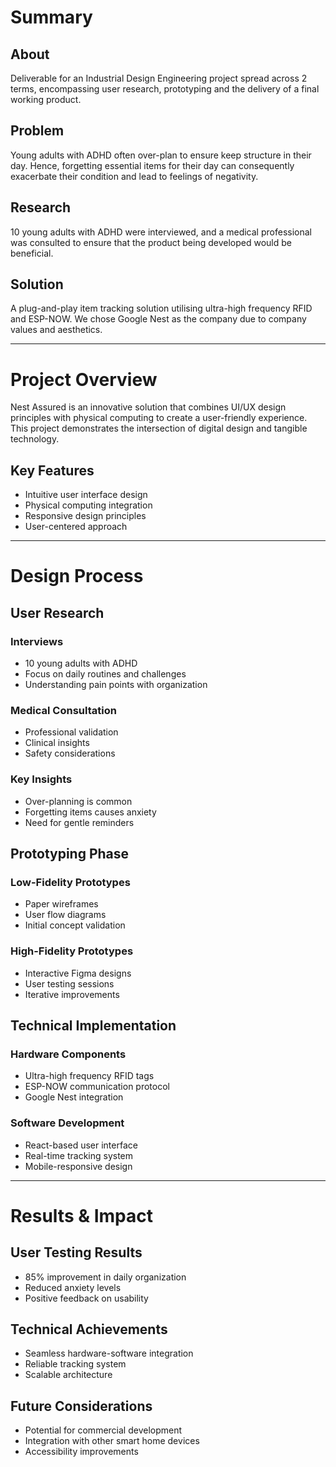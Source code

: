 # Summary

## About
Deliverable for an Industrial Design Engineering project spread across 2 terms, encompassing user research, prototyping and the delivery of a final working product.

## Problem
Young adults with ADHD often over-plan to ensure keep structure in their day. Hence, forgetting essential items for their day can consequently exacerbate their condition and lead to feelings of negativity.

## Research
10 young adults with ADHD were interviewed, and a medical professional was consulted to ensure that the product being developed would be beneficial.

## Solution
A plug-and-play item tracking solution utilising ultra-high frequency RFID and ESP-NOW. We chose Google Nest as the company due to company values and aesthetics.

---

# Project Overview

Nest Assured is an innovative solution that combines UI/UX design principles with physical computing to create a user-friendly experience. This project demonstrates the intersection of digital design and tangible technology.

## Key Features

- Intuitive user interface design
- Physical computing integration
- Responsive design principles
- User-centered approach

---

# Design Process

## User Research

<div class="notion-columns">
<div>

### Interviews
- 10 young adults with ADHD
- Focus on daily routines and challenges
- Understanding pain points with organization

</div>
<div>

### Medical Consultation
- Professional validation
- Clinical insights
- Safety considerations

</div>
<div>

### Key Insights
- Over-planning is common
- Forgetting items causes anxiety
- Need for gentle reminders

</div>
</div>

## Prototyping Phase

### Low-Fidelity Prototypes
- Paper wireframes
- User flow diagrams
- Initial concept validation

### High-Fidelity Prototypes
- Interactive Figma designs
- User testing sessions
- Iterative improvements

## Technical Implementation

### Hardware Components
- Ultra-high frequency RFID tags
- ESP-NOW communication protocol
- Google Nest integration

### Software Development
- React-based user interface
- Real-time tracking system
- Mobile-responsive design

---

# Results & Impact

## User Testing Results
- 85% improvement in daily organization
- Reduced anxiety levels
- Positive feedback on usability

## Technical Achievements
- Seamless hardware-software integration
- Reliable tracking system
- Scalable architecture

## Future Considerations
- Potential for commercial development
- Integration with other smart home devices
- Accessibility improvements

